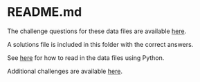 # README.md

The challenge questions for these data files are available [here](https://docs.google.com/document/d/16-3TjRG5UW23U-wvCnRX-cSnG7yktDAlAN68U_4l7ik/edit). 

A solutions file is included in this folder with the correct answers. 

See [here](https://github.com/pbeens/CS-Challenge-Data-Files/blob/master/Python-Stub.py) for how to read in the data files using Python. 

Additional challenges are available [here](https://sites.google.com/view/programmingchallenges/home).